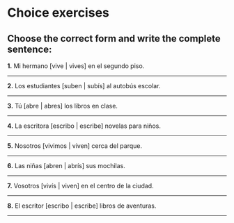 # Choice exercises

## Choose the correct form and write the complete sentence:

**1.** Mi hermano [vive | vives] en el segundo piso.

   _________________________________

**2.** Los estudiantes [suben | subís] al autobús escolar.

   _________________________________

**3.** Tú [abre | abres] los libros en clase.

   _________________________________

**4.** La escritora [escribo | escribe] novelas para niños.

   _________________________________

**5.** Nosotros [vivimos | viven] cerca del parque.

   _________________________________

**6.** Las niñas [abren | abrís] sus mochilas.

   _________________________________

**7.** Vosotros [vivís | viven] en el centro de la ciudad.

   _________________________________

**8.** El escritor [escribo | escribe] libros de aventuras.

   _________________________________